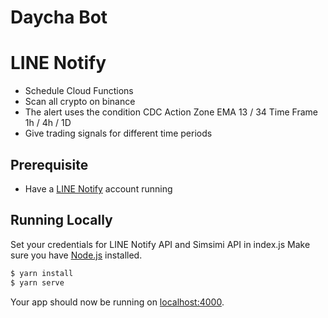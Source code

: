 # Daycha Bot

# LINE Notify

- Schedule Cloud Functions 
- Scan all crypto on binance
- The alert uses the condition CDC Action Zone EMA 13 / 34 Time Frame 1h / 4h / 1D
- Give trading signals for different time periods

## Prerequisite
- Have a [LINE Notify](https://notify-bot.line.me/doc/en) account running 

## Running Locally

Set your credentials for LINE Notify API and Simsimi API in index.js
Make sure you have [Node.js](http://nodejs.org/) installed.

```sh
$ yarn install
$ yarn serve
```

Your app should now be running on [localhost:4000](http://localhost:4000/).
